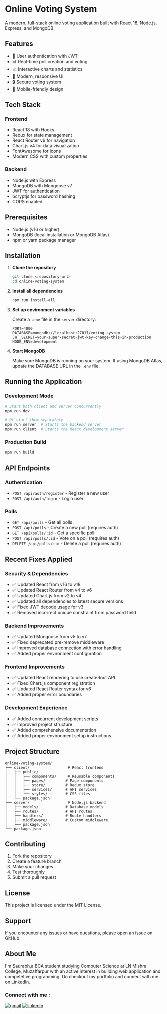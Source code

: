 # Online Voting System

A modern, full-stack online voting application built with React 18, Node.js, Express, and MongoDB.

## Features

- 🔐 User authentication with JWT
- 📊 Real-time poll creation and voting
- 📈 Interactive charts and statistics
- 🎨 Modern, responsive UI
- 🔒 Secure voting system
- 📱 Mobile-friendly design

## Tech Stack

### Frontend
- React 18 with Hooks
- Redux for state management
- React Router v6 for navigation
- Chart.js v4 for data visualization
- FontAwesome for icons
- Modern CSS with custom properties

### Backend
- Node.js with Express
- MongoDB with Mongoose v7
- JWT for authentication
- bcryptjs for password hashing
- CORS enabled

## Prerequisites

- Node.js (v16 or higher)
- MongoDB (local installation or MongoDB Atlas)
- npm or yarn package manager

## Installation

1. **Clone the repository**
   ```bash
   git clone <repository-url>
   cd online-voting-system
   ```

2. **Install all dependencies**
   ```bash
   npm run install-all
   ```

3. **Set up environment variables**
   
   Create a `.env` file in the `server` directory:
   ```env
   PORT=4000
   DATABASE=mongodb://localhost:27017/voting-system
   JWT_SECRET=your-super-secret-jwt-key-change-this-in-production
   NODE_ENV=development
   ```

4. **Start MongoDB**
   
   Make sure MongoDB is running on your system. If using MongoDB Atlas, update the DATABASE URL in the `.env` file.

## Running the Application

### Development Mode
```bash
# Start both client and server concurrently
npm run dev

# Or start them separately
npm run server  # Starts the backend server
npm run client  # Starts the React development server
```

### Production Build
```bash
npm run build
```

## API Endpoints

### Authentication
- `POST /api/auth/register` - Register a new user
- `POST /api/auth/login` - Login user

### Polls
- `GET /api/polls` - Get all polls
- `POST /api/polls` - Create a new poll (requires auth)
- `GET /api/polls/:id` - Get a specific poll
- `POST /api/polls/:id` - Vote on a poll (requires auth)
- `DELETE /api/polls/:id` - Delete a poll (requires auth)

## Recent Fixes Applied

### Security & Dependencies
- ✅ Updated React from v16 to v18
- ✅ Updated React Router from v4 to v6
- ✅ Updated Chart.js from v2 to v4
- ✅ Updated all dependencies to latest secure versions
- ✅ Fixed JWT decode usage for v3
- ✅ Removed incorrect unique constraint from password field

### Backend Improvements
- ✅ Updated Mongoose from v5 to v7
- ✅ Fixed deprecated pre-remove middleware
- ✅ Improved database connection with error handling
- ✅ Added proper environment configuration

### Frontend Improvements
- ✅ Updated React rendering to use createRoot API
- ✅ Fixed Chart.js component registration
- ✅ Updated React Router syntax for v6
- ✅ Added proper error boundaries

### Development Experience
- ✅ Added concurrent development scripts
- ✅ Improved project structure
- ✅ Added comprehensive documentation
- ✅ Added proper environment setup instructions

## Project Structure

```
online-voting-system/
├── client/                 # React frontend
│   ├── public/
│   │   ├── components/     # Reusable components
│   │   ├── pages/         # Page components
│   │   ├── store/         # Redux store
│   │   ├── services/      # API services
│   │   └── styles/        # CSS files
│   └── package.json
├── server/                 # Node.js backend
│   ├── models/            # Database models
│   ├── routes/            # API routes
│   ├── handlers/          # Route handlers
│   ├── middleware/        # Custom middleware
│   └── package.json
└── package.json
```

## Contributing

1. Fork the repository
2. Create a feature branch
3. Make your changes
4. Test thoroughly
5. Submit a pull request

## License

This project is licensed under the MIT License.

## Support

If you encounter any issues or have questions, please open an issue on GitHub.

## About Me

I'm Saurabh,a BCA student studying Computer Science at LN Mishra College, Muzaffarpur with an active interest in building web application and competetive programming. Do checkout my portfolio and connect with me on LinkedIn.

### Connect with me :

[![gmail](https://img.shields.io/badge/Gmail-D14836?style=for-the-badge&logo=gmail&logoColor=white)](mailto:sk09608425982@gmail.com)
[![linkedin](https://img.shields.io/badge/linkedin-0A66C2?style=for-the-badge&logo=linkedin&logoColor=white)](https://www.linkedin.com/in/saurav-kumar-44649a2b8)
